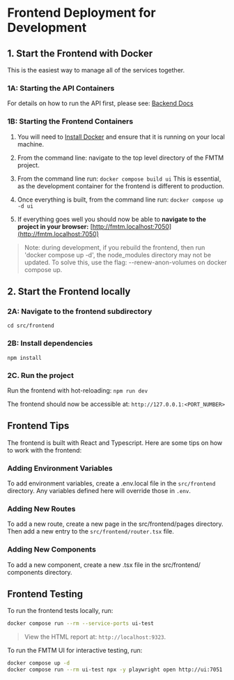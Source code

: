 # Frontend Deployment for Development

## 1. Start the Frontend with Docker

This is the easiest way to manage all of the services together.

### 1A: Starting the API Containers

For details on how to run the API first, please see:
[Backend Docs](https://docs.fmtm.dev/dev/Backend)

### 1B: Starting the Frontend Containers

1. You will need to [Install Docker](https://docs.docker.com/engine/install/)
   and ensure that it is running on your local machine.
2. From the command line: navigate to the top level directory of the FMTM project.
3. From the command line run: `docker compose build ui`
   This is essential, as the development container for the frontend is
   different to production.
4. Once everything is built, from the command line run: `docker compose up -d ui`

5. If everything goes well you should now be able to
   **navigate to the project in your browser:**
   [http://fmtm.localhost:7050](http://fmtm.localhost:7050)

> Note: during development, if you rebuild the frontend, then
> run 'docker compose up -d', the node_modules directory may
> not be updated. To solve this, use the flag:
> --renew-anon-volumes on docker compose up.

## 2. Start the Frontend locally

### 2A: Navigate to the frontend subdirectory

`cd src/frontend`

### 2B: Install dependencies

`npm install`

### 2C. Run the project

Run the frontend with hot-reloading: `npm run dev`

The frontend should now be accessible at: `http://127.0.0.1:<PORT_NUMBER>`

## Frontend Tips

The frontend is built with React and Typescript. Here are some tips on how to
work with the frontend:

### Adding Environment Variables

To add environment variables, create a .env.local file in the `src/frontend`
directory. Any variables defined here will override those in `.env`.

### Adding New Routes

To add a new route, create a new page in the src/frontend/pages
directory. Then add a new entry to the `src/frontend/router.tsx` file.

### Adding New Components

To add a new component, create a new .tsx file in the src/frontend/
components directory.

## Frontend Testing

To run the frontend tests locally, run:

```bash
docker compose run --rm --service-ports ui-test
```

> View the HTML report at: `http://localhost:9323`.

To run the FMTM UI for interactive testing, run:

```bash
docker compose up -d
docker compose run --rm ui-test npx -y playwright open http://ui:7051
```

